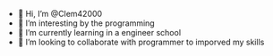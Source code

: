 - 👋 Hi, I’m @Clem42000
- 👀 I’m interesting by the programming
- 🌱 I’m currently learning in a engineer school
- 💞️ I’m looking to collaborate with programmer to imporved my skills

<!---
Clem42000/Clem42000 is a ✨ special ✨ repository because its `README.md` (this file) appears on your GitHub profile.
You can click the Preview link to take a look at your changes.
--->
